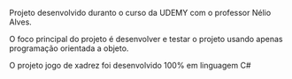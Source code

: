 Projeto desenvolvido duranto o curso da UDEMY com o professor Nélio Alves.

O foco principal do projeto é desenvolver e testar o projeto usando apenas programação orientada a objeto.

O projeto jogo de xadrez foi desenvolvido 100% em linguagem C#
